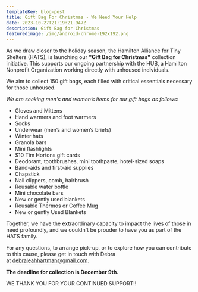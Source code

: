 ```yaml
---
templateKey: blog-post
title: Gift Bag For Christmas - We Need Your Help
date: 2023-10-27T21:19:21.947Z
description: Gift Bag for Christmas
featuredimage: /img/android-chrome-192x192.png
---
```

As we draw closer to the holiday season, the Hamilton Alliance for Tiny Shelters (HATS), is launching our **"Gift Bag for Christmas"** collection initiative. This supports our ongoing partnership with the HUB, a Hamilton Nonprofit Organization working directly with unhoused individuals.

We aim to collect 150 gift bags, each filled with critical essentials necessary for those unhoused.

*We are seeking men's and women’s items for our gift bags as follows:*

* Gloves and Mittens
* Hand warmers and foot warmers
* Socks
* Underwear (men’s and women’s briefs)
* Winter hats
* Granola bars
* Mini flashlights
* $10 Tim Hortons gift cards
* Deodorant, toothbrushes, mini toothpaste, hotel-sized soaps
* Band-aids and first-aid supplies
* Chapstick
* Nail clippers, comb, hairbrush
* Reusable water bottle
* Mini chocolate bars
* New or gently used blankets
* Reusable Thermos or Coffee Mug
* New or gently Used Blankets

Together, we have the extraordinary capacity to impact the lives of those in need profoundly, and we couldn't be prouder to have you as part of the HATS family.

For any questions, to arrange pick-up, or to explore how you can contribute to this cause, please get in touch with Debra at debraleahhartman@gmail.com.

**The deadline for collection is December 9th.**

WE THANK YOU FOR YOUR CONTINUED SUPPORT!!